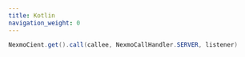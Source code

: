```yaml
---
title: Kotlin
navigation_weight: 0
---
```


```java
NexmoCient.get().call(callee, NexmoCallHandler.SERVER, listener)
```
